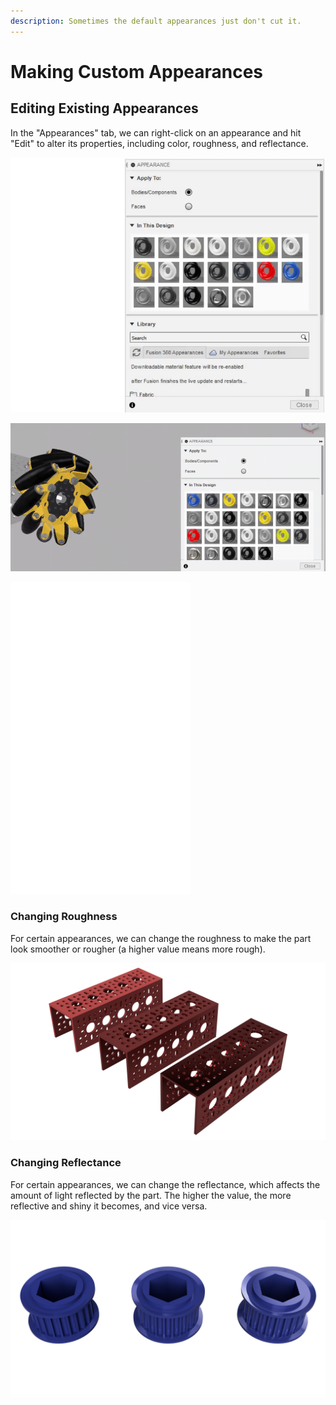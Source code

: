 ```yaml
---
description: Sometimes the default appearances just don't cut it.
---
```


# Making Custom Appearances

## Editing Existing Appearances

In the "Appearances" tab, we can right-click on an appearance and hit "Edit" to alter its properties, including color, roughness, and reflectance.

![Opening the &quot;Edit&quot; menu for &quot;Aluminum - Satin&quot;](../.gitbook/assets/957ccecf89eeca52c7a9926838348a7e.gif)

![Using the color map and slider to change the color of the mecanum wheel plate](../.gitbook/assets/culurz.gif)

![Using the sliders to change the roughness and reflectance of the appearance](../.gitbook/assets/slidurr.gif)

### Changing Roughness

For certain appearances, we can change the roughness to make the part look smoother or rougher \(a higher value means more rough\).

![goBILDA channel set to &quot;Aluminum - Anodized \(Red\)&quot; with roughness decreasing from left to right \(0.75, 0.35, and 0.122 \(default\) respectively\)](../.gitbook/assets/roughness.png)

### Changing Reflectance

For certain appearances, we can change the reflectance, which affects the amount of light reflected by the part. The higher the value, the more reflective and shiny it becomes, and vice versa.

![Timing belt pulley set to &quot;Plastic - Glossy \(Blue\)&quot; with reflectance increasing from left to right \(0.015, 0.053 \(default\), and 0.08 respectively\)](../.gitbook/assets/pull.png)

